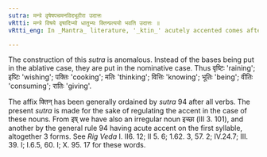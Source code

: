 ```yaml
---
sutra: मन्त्रे वृषेषपचमनविदभूवीरा उदात्तः
vRtti: मन्त्रे विषये वृषादिभ्यो धातुभ्यः क्तिन्प्रत्ययो भवति उदात्तः ॥
vRtti_eng: In _Mantra_ literature, '_ktin_' acutely accented comes after the following roots, forming words in the feminine gender, denoting a mere action:-'_vrish_'(to rain), '_ish_'(to wish), '_pach_' (to cook), '_man_' (to think), '_vid_' (to know), '_bhu_'(to be), '_vi_' (to go, to consume) and '_ra_' (to give).

---
```

The construction of this _sutra_ is anomalous. Instead of the bases being put in the ablative case, they are put in the nominative case. Thus वृष्टिः 'raining'; इष्टिः 'wishing'; पक्तिः 'cooking'; मतिः 'thinking'; वित्तिः 'knowing'; भूतिः 'being'; वीतिः 'consuming'; रातिः 'giving'.
 
The affix क्तिन् has been generally ordained by _sutra_ 94 after all verbs. The present _sutra_ is made for the sake of regulating the accent in the case of these nouns. From इष् we have also an irregular noun इच्छा (III 3. 101), and another by the general rule 94 having acute accent on the first syllable, altogether 3 forms. See _Rig_ _Veda_ I. II6. 12; II 5. 6; 1.62. 3, 57. 2; IV.24.7; III. 39. I; I.6.5, 60. I; X. 95. 17 for these words.
